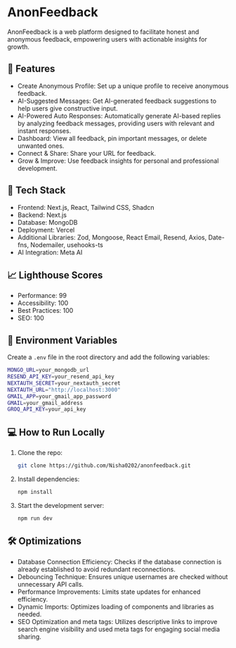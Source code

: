 
# AnonFeedback

AnonFeedback is a web platform designed to facilitate honest and anonymous feedback, empowering users with actionable insights for growth.

## 🚀 Features

-  Create Anonymous Profile:  Set up a unique profile to receive anonymous feedback.
-  AI-Suggested Messages:  Get AI-generated feedback suggestions to help users give constructive input.
-  AI-Powered Auto Responses: Automatically generate AI-based replies by analyzing feedback messages, providing users with relevant and instant responses.
-  Dashboard:  View all feedback, pin important messages, or delete unwanted ones.
-  Connect & Share:  Share your URL for feedback.
-  Grow & Improve:  Use feedback insights for personal and professional development.

## 🔧 Tech Stack

-  Frontend:  Next.js, React, Tailwind CSS, Shadcn
-  Backend:  Next.js
-  Database:  MongoDB
-  Deployment:  Vercel
-  Additional Libraries:  Zod, Mongoose, React Email, Resend, Axios,  Date-fns, Nodemailer, usehooks-ts
-  AI Integration:  Meta AI

## 📈 Lighthouse Scores

-  Performance:  99
-  Accessibility:  100
-  Best Practices:  100
-  SEO:  100

## 📄 Environment Variables

Create a `.env` file in the root directory and add the following variables:
```bash
MONGO_URL=your_mongodb_url
RESEND_API_KEY=your_resend_api_key
NEXTAUTH_SECRET=your_nextauth_secret
NEXTAUTH_URL="http://localhost:3000"
GMAIL_APP=your_gmail_app_password
GMAIL=your_gmail_address
GROQ_API_KEY=your_api_key
```

## 💻 How to Run Locally

1. Clone the repo:
   ```bash
   git clone https://github.com/Nisha0202/anonfeedback.git
   ```
2. Install dependencies:
   ```bash
   npm install
   ```
3. Start the development server:
   ```bash
   npm run dev
   ```

## 🛠️ Optimizations

-  Database Connection Efficiency:  Checks if the database connection is already established to avoid redundant reconnections.
-  Debouncing Technique:  Ensures unique usernames are checked without unnecessary API calls.
-  Performance Improvements:  Limits state updates for enhanced efficiency.
-  Dynamic Imports:  Optimizes loading of components and libraries as needed.
-  SEO Optimization and meta tags:  Utilizes descriptive links to improve search engine visibility and used meta tags for engaging social media sharing.
